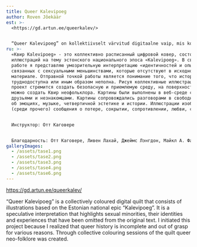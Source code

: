 ```yaml
---
title: Queer Kalevipoeg
author: Roven Jõekäär
est: >-
  <https://gd.artun.ee/queerkalev/>


  “Queer Kalevipoeg” on kollektiivselt värvitud digitaalne vaip, mis koosneb illustratsioonidest Eesti rahvuseepose “Kalevipoeg” teemadel. Oma tööga esitan spekulatiivse kväär interpretatsiooni” seksuaalvähemustega seotud identiteetidest ning -kogemustest, mis on algmaterjalis puudu. Teose lähtepunktiks on arusaam, et kväär ajalugu on raskesti kättesaadav või muul viisil puudulik. Kollektiivsete illustratsioonide värvimiste abil püüab projekt luua turvalise ning aktsepteeriva keskkonna, mille pinnalt saab luua kväär neo-folkloori. Värvimised viidi läbi veebipõhises keskkonnas pere, sõprade ja võhivõõraste huvilistega. Värvimisi saatsid vabas vormis vestlused emotsioonidest, muusikast, kväär-esteetikast ning ajaloost. Illustratsioonid kujutavad (muuhulgas) sõnumeid kaotusest, peitmisest, vastuseisust, armastusest, hirmust.
ru: >-
  «Квир Kalevipoeg» - это коллективно расписанный цифровой ковер, состоящий из
  иллюстраций на тему эстонского национального эпоса «Kalevipoeg». В своей
  работе я представляю умозрительную интерпретацию «идентичностей и опыта,
  связанных с сексуальными меньшинствами, которые отсутствуют в исходном
  материале. Отправной точкой работы является понимание того, что история Квира
  труднодоступна или иным образом неполна. Рисуя коллективные иллюстрации,
  проект стремится создать безопасную и приемлемую среду, на поверхности которой
  можно создать Квир неофольклора. Картины были выполнены в веб-среде с семьей,
  друзьями и незнакомцами. Картины сопровождались разговорами в свободной форме
  об эмоциях, музыке, четвертичной эстетике и истории. Иллюстрации изображают
  (среди прочего) сообщения о потере, сокрытии, сопротивлении, любви, страхе.


  Инструктор: Отт Каговере


  Благодарность: Отт Каговере, Ливен Лахай, Джеймс Лэнгдон, Майкл А. Фаулер, мои однокурсники, отдел графического дизайна в EKA, энтузиасты красок и мой парень
galleryImages:
  - /assets/tase1.png
  - /assets/tase2.png
  - /assets/tase3.png
  - /assets/tase4.png
  - /assets/tase6.png
---
```

<https://gd.artun.ee/queerkalev/>

“Queer Kalevipoeg” is a collectively coloured digital quilt that consists of illustrations based on the Estonian national epic “Kalevipoeg”. It is a speculative interpretation that highlights sexual minorities, their identities and experiences that have been omitted from the original text. I initiated this project because I realized that queer history is incomplete and out of grasp for various reasons. Through collective colouring sessions of the quilt queer neo-folklore was created.